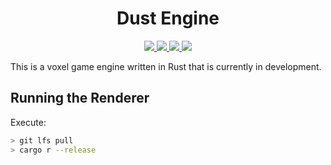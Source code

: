 <h1 align="center">Dust Engine</h1>

<p align="center">
<a href="https://discord.gg/9Kn7aUkCRZ">
    <img src="https://img.shields.io/discord/832160152534515714.svg?logo=discord&style=flat-square&color=7289DA">
</a>
<!--<a href="https://github.com/dust-engine/dust/blob/master/LICENSE.md">
    <img src="https://img.shields.io/github/license/dust-engine/dust?color=%2339c48a&style=flat-square">
</a>-->
<a href="https://github.com/dust-engine/dust/">
    <img src="https://img.shields.io/badge/language-rust-000?logo=rust&style=flat-square">
</a>
<a href="https://github.com/dust-engine/dust">
    <img src="https://img.shields.io/tokei/lines/github/dust-engine/dust?style=flat-square&color=417fa3">
</a>
<a href="https://github.com/dust-engine/dust/graphs/commit-activity">
    <img src="https://img.shields.io/github/commit-activity/w/dust-engine/dust?color=%234287f5&logo=github&style=flat-square">
</a>
<!--<a href="https://github.com/dust-engine/dust/actions">
    <img src="https://img.shields.io/github/workflow/status/dust-engine/dust/Rust?style=flat-square&logo=github-actions&logoColor=fff">
</a>-->
</p>

This is a voxel game engine written in Rust that is currently in development.

## Running the Renderer

Execute:

```bash
> git lfs pull
> cargo r --release
```
